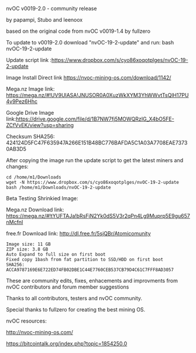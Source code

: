 nvOC v0019-2.0 - community release

by papampi, Stubo and leenoox

based on the original code from nvOC v0019-1.4 by fullzero

To update to v0019-2.0 download "nvOC-19-2-update" and run: 
bash nvOC-19-2-update

Update script link :https://www.dropbox.com/s/cyo86xoqotplges/nvOC-19-2-update

Image Install Direct link https://nvoc-mining-os.com/download/1142/

Mega.nz Image link: https://mega.nz/#!UV9UlASA!JNUSOR0A0XuzWkXYM3YhWWvtTsQlH17PU4v9Pez6Hhc

Google Drive Image link:https://drive.google.com/file/d/1B7NW7fj5MOWQRzIG_X4bO5FE-ZCfVvEK/view?usp=sharing

Checksum SHA256: 424124D5FC47F635947A266E151B48BC776BAFDA5C1A03A7708EAE73730AB3D5


After copying the image run the update script to get the latest miners and changes:

```
cd /home/m1/Downloads
wget -N https://www.dropbox.com/s/cyo86xoqotplges/nvOC-19-2-update
bash /home/m1/Downloads/nvOC-19-2-update
```

Beta Testing Shrinkied Image:

Mega.nz Download link: https://mega.nz/#!tYUFTAJa!bRsFjN2Yk0dS5V3r2qPn4Lg9Muprp5E9gu657nMcfnI

free.fr Download link: http://dl.free.fr/5sjQBr/Atomicomunity
```
Image size: 11 GB
ZIP size: 3.8 GB
Auto Expand to full size on first boot
Fixed copy 1bash from fat partition to SSD/HDD on first boot
SHA256: ACCA9787169E6E722ED74FB02DBE1C44E7760CEB537CB79D4C61C7FFF8AD3057

```

These are community edits, fixes, enhacements and improvments from nvOC contributors and forum member suggestions

Thanks to all contributors, testers and nvOC community.

Special thanks to fullzero for creating the best mining OS.


nvOC resources:

http://nvoc-mining-os.com/

https://bitcointalk.org/index.php?topic=1854250.0

